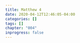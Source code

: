 ```yaml
---
title: Matthew 4
date: 2020-04-12T12:46:05-04:00
categories: []
tags: []
chapter: "004"
inprogress: false
---
```


